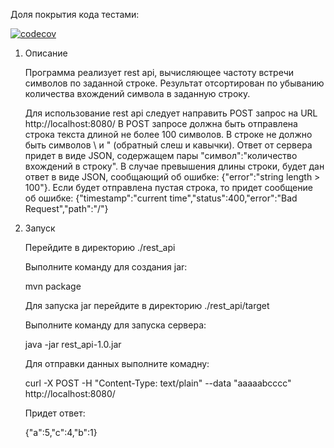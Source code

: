 Доля покрытия кода тестами:

[![codecov](https://codecov.io/github/Ravil-S/rest_api/graph/badge.svg?token=KWXT58NPPS)](https://codecov.io/github/Ravil-S/rest_api)

1. Описание 

   Программа реализует rest api, вычисляющее частоту встречи символов по заданной строке. Результат отсортирован по убыванию количества вхождений символа в заданную строку.

   Для использование rest api следует направить POST запрос на URL http://localhost:8080/
   В POST запросе должна быть отправлена строка текста длиной не более 100 символов.
   В строке не должно быть символов \ и " (обратный слеш и кавычки).
   Ответ от сервера придет в виде JSON, содержащем пары "символ":"количество вхождений в строку". 
   В случае превышения длины строки, будет дан ответ в виде JSON, сообщающий об ошибке: {"error":"string length > 100"}.
   Если будет отправлена пустая строка, то придет сообщение об ошибке: {"timestamp":"current time","status":400,"error":"Bad Request","path":"/"}


2. Запуск
  
   Перейдите в директорию ./rest_api

   Выполните команду для создания jar:

   mvn package

   Для запуска jar перейдите в директорию ./rest_api/target

   Выполните команду для запуска сервера:

   java -jar rest_api-1.0.jar

   Для отправки данных выполните комадну:

   curl -X POST -H "Content-Type: text/plain" --data "aaaaabcccc" http://localhost:8080/

   Придет ответ:

   {"a":5,"c":4,"b":1}
